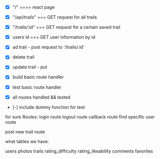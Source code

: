 <!-- HOme Page -->
- [x] "/" ==== react page

<!-- Api calls -->

- [x] "/api/trails" === GET request for all trails


<!-- db calls -->
- [x] "/trails/:id" === GET request for a certain saved trail


<!-- users  id-->
- [x] users id === GET  user information by id




<!-- Trail -->
- [x] ad trail - post request to '/trails/:id'
- [x] delete trail
- [x] update trail - put



- [x] build basic route handler
- [x] test basic route handler
- [x] all routes handled && tested

- [-] include dummy function for test






for sure Routes:
login route
logout route
callback route
find specific user route

post new trail route




what tables we have:

users
photos
trails
rating_difficulty
rating_likeability
comments
favorites